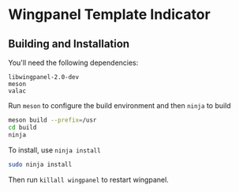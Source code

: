 # Wingpanel Template Indicator

<!-- Screenshot here -->

## Building and Installation

You'll need the following dependencies:

```
libwingpanel-2.0-dev
meson
valac
```

Run `meson` to configure the build environment and then `ninja` to build

```bash
meson build --prefix=/usr
cd build
ninja
```

To install, use `ninja install`

```bash
sudo ninja install
```

Then run `killall wingpanel` to restart wingpanel.
